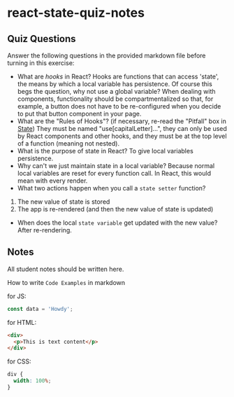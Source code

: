 # react-state-quiz-notes

## Quiz Questions

Answer the following questions in the provided markdown file before turning in this exercise:

- What are _hooks_ in React?
  Hooks are functions that can access 'state', the means by which a local variable has persistence. Of course this begs the question, why not use a global variable? When dealing with components, functionality should be compartmentalized so that, for example, a button does not have to be re-configured when you decide to put that button component in your page.
- What are the "Rules of Hooks"? (if necessary, re-read the "Pitfall" box in [State](https://react.dev/learn/state-a-components-memory))
  They must be named "use[capitalLetter]...", they can only be used by React components and other hooks, and they must be at the top level of a function (meaning not nested).
- What is the purpose of state in React?
  To give local variables persistence.
- Why can't we just maintain state in a local variable?
  Because normal local variables are reset for every function call. In React, this would mean with every render.
- What two actions happen when you call a `state setter` function?

1. The new value of state is stored
2. The app is re-rendered (and then the new value of state is updated)

- When does the local `state variable` get updated with the new value?
  After re-rendering.

## Notes

All student notes should be written here.

How to write `Code Examples` in markdown

for JS:

```javascript
const data = 'Howdy';
```

for HTML:

```html
<div>
  <p>This is text content</p>
</div>
```

for CSS:

```css
div {
  width: 100%;
}
```
